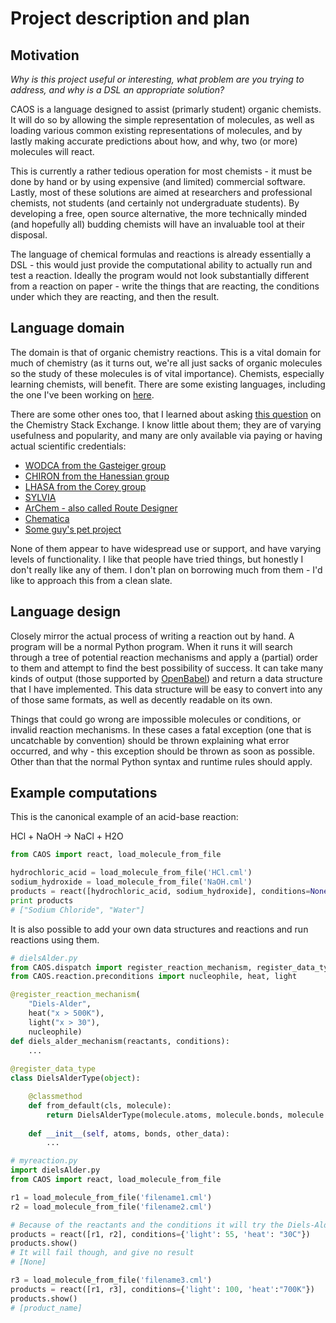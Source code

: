 # Project description and plan

## Motivation
_Why is this project useful or interesting, what problem are you trying to address, and why is a DSL an appropriate solution?_

CAOS is a language designed to assist (primarly student) organic chemists.
It will do so by allowing the simple representation of molecules, as well 
as loading various common existing representations of molecules, and by 
lastly making accurate predictions about how, and why, two (or more) 
molecules will react.

This is currently a rather tedious operation for most chemists - it must be 
done by hand or by using expensive (and limited) commercial software.  Lastly,
most of these solutions are aimed at researchers and professional chemists, 
not students (and certainly not undergraduate students).  By developing a free,
open source alternative, the more technically minded (and hopefully all) budding
chemists will have an invaluable tool at their disposal.

The language of chemical formulas and reactions is already essentially a DSL - 
this would just provide the computational ability to actually run and test a
reaction.  Ideally the program would not look substantially different from a
reaction on paper - write the things that are reacting, the conditions under
which they are reacting, and then the result.

## Language domain

The domain is that of organic chemistry reactions.  This is a vital domain for
much of chemistry (as it turns out, we're all just sacks of organic molecules
so the study of these molecules is of vital importance).  Chemists, especially
learning chemists, will benefit.  There are some existing languages, including
the one I've been working on [here](https://github.com/Dannnno/Chemistry).

There are some other ones too, that I learned about asking 
[this question](http://chemistry.stackexchange.com/questions/7765/program-that-simulates-basic-reactions-in-organic-chemistry)
on the Chemistry Stack Exchange.  I know little about them; they are of varying
usefulness and popularity, and many are only available via paying or having
actual scientific credentials:

- [WODCA from the Gasteiger group](http://www2.chemie.uni-erlangen.de/software/wodca/index.html)
- [CHIRON from the Hanessian group](http://osiris.corg.umontreal.ca/chiron.shtml)
- [LHASA from the Corey group](http://cheminf.cmbi.ru.nl/cheminf/lhasa/)
- [SYLVIA](https://www.molecular-networks.com/products/sylvia)
- [ArChem - also called Route Designer](http://www.simbiosys.ca/archem/)
- [Chematica](https://en.wikipedia.org/wiki/Chematica)
- [Some guy's pet project](http://www.dimuthu.org/blog/2008/11/22/organic-chemistry-reaction-simulator/)

None of them appear to have widespread use or support, and have varying levels
of functionality.  I like that people have tried things, but honestly I don't really
like any of them. I don't plan on borrowing much from them - I'd like to approach
this from a clean slate.

## Language design

Closely mirror the actual process of writing a reaction out by hand.  A program will
be a normal Python program.  When it runs it will search through a tree of potential 
reaction mechanisms and apply a (partial) order to them and attempt to find the best
possibility of success.  It can take many kinds of output (those supported by [OpenBabel](http://openbabel.org/docs/2.3.0/FileFormats/Overview.html)) and return
a data structure that I have implemented.  This data structure will be easy to convert
into any of those same formats, as well as decently readable on its own.

Things that could go wrong are impossible molecules or conditions, or invalid reaction
mechanisms.  In these cases a fatal exception (one that is uncatchable by convention)
should be thrown explaining what error occurred, and why - this exception should be
thrown as soon as possible.  Other than that the normal Python syntax and runtime rules
should apply.

## Example computations

This is the canonical example of an acid-base reaction:

HCl + NaOH → NaCl + H2O

```python
from CAOS import react, load_molecule_from_file

hydrochloric_acid = load_molecule_from_file('HCl.cml')
sodium_hydroxide = load_molecule_from_file('NaOH.cml')
products = react([hydrochloric_acid, sodium_hydroxide], conditions=None)
print products
# ["Sodium Chloride", "Water"]
```

It is also possible to add your own data structures and reactions and run
reactions using them.

```python
# dielsAlder.py
from CAOS.dispatch import register_reaction_mechanism, register_data_type
from CAOS.reaction.preconditions import nucleophile, heat, light

@register_reaction_mechanism(
    "Diels-Alder",
    heat("x > 500K"),
    light("x > 30"),
    nucleophile)
def diels_alder_mechanism(reactants, conditions):
    ...
    
@register_data_type
class DielsAlderType(object):

    @classmethod
    def from_default(cls, molecule):
        return DielsAlderType(molecule.atoms, molecule.bonds, molecule.other_data)
        
    def __init__(self, atoms, bonds, other_data):
        ...

# myreaction.py
import dielsAlder.py
from CAOS import react, load_molecule_from_file

r1 = load_molecule_from_file('filename1.cml')
r2 = load_molecule_from_file('filename2.cml')

# Because of the reactants and the conditions it will try the Diels-Alder Reaction
products = react([r1, r2], conditions={'light': 55, 'heat': "30C"})
products.show()
# It will fail though, and give no result
# [None]

r3 = load_molecule_from_file('filename3.cml')
products = react([r1, r3], conditions={'light': 100, 'heat':"700K"})
products.show()
# [product_name]
```
